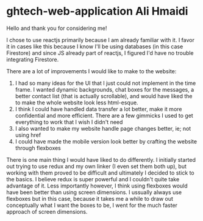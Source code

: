 # ghtech-web-application Ali Hmaidi

Hello and thank you for considering me!

I chose to use reactjs primarily because I am already familiar with it. I favor it in cases like this because I know I'll be using databases (in this case Firestore)
and since JS already part of reactjs, I figured I'd have no trouble integrating Firestore.

There are a lot of improvements I would like to make to the website:
  1) I had so many ideas for the UI that I just could not implement in the time frame. I wanted dynamic backgrounds, chat boxes for the messages, a better contact list (that is actually scrollable),
     and would have liked the to make the whole website look less html-esque.
  2) I think I could have handled data transfer a lot better, make it more confidential and more efficient. There are a few gimmicks I used to get everything to work that I wish I didn't need
  3) I also wanted to make my website handle page changes better, ie; not using href
  4) I could have made the mobile version look better by crafting the website through flexboxes
  
There is one main thing I would have liked to do differently. I initially started out trying to use redux and my own linker (I even set them both up), but working with them proved to be difficult
and ultimately I decided to stick to the basics. I believe redux is super powerful and I couldn't quite take advantage of it. Less importantly however, I think using flexboxes would have been better
than using screen dimensions. I ussually always use flexboxes but in this case, because it takes me a while to draw out conceptually what I want the boxes to be, I went for the much faster approach of 
screen dimensions.

